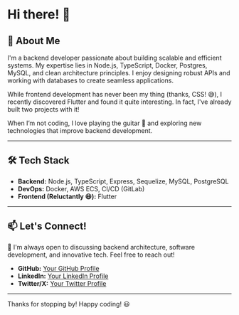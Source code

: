 # Hi there! 👋

## 🚀 About Me
I'm a backend developer passionate about building scalable and efficient systems. My expertise lies in Node.js, TypeScript, Docker, Postgres, MySQL, and clean architecture principles. I enjoy designing robust APIs and working with databases to create seamless applications.

While frontend development has never been my thing (thanks, CSS! 😅), I recently discovered Flutter and found it quite interesting. In fact, I've already built two projects with it!

When I’m not coding, I love playing the guitar 🎸 and exploring new technologies that improve backend development.

---

## 🛠️ Tech Stack
- **Backend:** Node.js, TypeScript, Express, Sequelize, MySQL, PostgreSQL
- **DevOps:** Docker, AWS ECS, CI/CD (GitLab)
- **Frontend (Reluctantly 😆):** Flutter

---

## 📫 Let's Connect!
🚀 I'm always open to discussing backend architecture, software development, and innovative tech. Feel free to reach out!

- **GitHub:** [Your GitHub Profile](https://github.com/ayowilfred95)
- **LinkedIn:** [Your LinkedIn Profile](https://www.linkedin.com/in/ayomide-wilfred-95083a104/)
- **Twitter/X:** [Your Twitter Profile](https://x.com/AyomideWilfred9)

---

Thanks for stopping by! Happy coding! 😃

